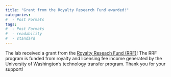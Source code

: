 ```yaml
---
title: "Grant from the Royalty Research Fund awarded!"
categories:
#  - Post Formats
tags:
#  - Post Formats
#  - readability
#  - standard
---
```

The lab received a grant from the [Royalty Reseach Fund (RRF)](https://www.washington.edu/research/or/royalty-research-fund-rrf//)! The RRF program is funded from royalty and licensing fee income generated by the University of Washington’s technology transfer program. Thank you for your support!
